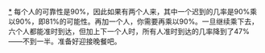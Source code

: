 [*](26_Chapter_Fifteen_How_t.xhtml#footnote-041-backlink) 每个人的可靠性是90%，因此如果有两个人来，其中一个迟到的几率是90%乘以90%，即81%的可能性。再加一个人，你需要再乘以90%。一旦继续乘下去，六个人都能准时到达，但加上下一个人时，所有人准时到达的几率降到了47%——不到一半。准备好迎接晚餐吧。
